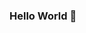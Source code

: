 ### Hello World 👋

<!--
**JohnSargeant-rbg/JohnSargeant-rbg** is a ✨ _special_ ✨ repository because its `README.md` (this file) appears on your GitHub profile.

Here are some ideas to get you started:

- 🔭 I’m currently working on bespoke ImageJ plugins for use in biological analysis. 
- 🌱 I’m currently learning Python & R
- 👯 I’m looking to collaborate on 
- 🤔 I’m looking for help with ...
- 💬 Ask me about ImageJ plugins!
- 📫 How to reach me: ...
- 😄 Pronouns: ...
- ⚡ Fun fact: ...
-->

